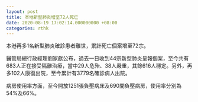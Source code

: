 ```yaml
---
layout: post
title: 本地新型肺炎增至72人死亡
date: 2020-08-19 17:02:14.000000000 +08:00
categories: rthk
---
```


本港再多1名新型肺炎確診患者離世，累計死亡個案增至72宗。

醫管局總行政經理劉家獻公布，過去一日收到44宗新型肺炎呈報個案，至今共有683人正在接受隔離治療，當中29人危殆、38人嚴重，其餘616人穩定。另外，再多102人康復出院，至今累計有3779名確診病人出院。

病房使用率方面，至今開放1251張負壓病床及690間負壓病房，使用率分別為54%及66%。
